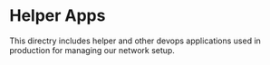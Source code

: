 # Helper Apps

This directry includes helper and other devops applications used in production
for managing our network setup.
